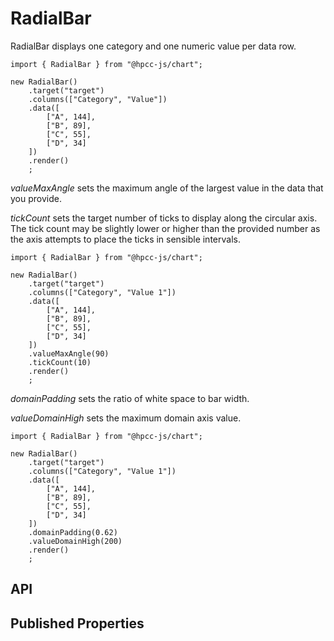# RadialBar

<!--meta
{
    "id": 12798,
    "name": "RadialBar",
    "kind": 128,
    "kindString": "Class",
    "flags": {
        "isExported": true
    },
    "sources": [
        {
            "fileName": "RadialBar.ts",
            "line": 9,
            "character": 22
        },
        {
            "fileName": "RadialBar.ts",
            "line": 189,
            "character": 26
        }
    ],
    "extendedTypes": [
        {
            "type": "reference",
            "name": "SVGWidget"
        }
    ],
    "folder": "packages/chart"
}
-->

RadialBar displays one category and one numeric value per data row.

```sample-code
import { RadialBar } from "@hpcc-js/chart";

new RadialBar()
    .target("target")
    .columns(["Category", "Value"])
    .data([
        ["A", 144],
        ["B", 89],
        ["C", 55],
        ["D", 34]
    ])
    .render()
    ;
```

_valueMaxAngle_ sets the maximum angle of the largest value in the data that you provide.

_tickCount_ sets the target number of ticks to display along the circular axis. The tick count may be slightly lower or higher than the provided number as the axis attempts to place the ticks in sensible intervals.

```sample-code
import { RadialBar } from "@hpcc-js/chart";

new RadialBar()
    .target("target")
    .columns(["Category", "Value 1"])
    .data([
        ["A", 144],
        ["B", 89],
        ["C", 55],
        ["D", 34]
    ])
    .valueMaxAngle(90)
    .tickCount(10)
    .render()
    ;
```

_domainPadding_ sets the ratio of white space to bar width.

_valueDomainHigh_ sets the maximum domain axis value.

```sample-code
import { RadialBar } from "@hpcc-js/chart";

new RadialBar()
    .target("target")
    .columns(["Category", "Value 1"])
    .data([
        ["A", 144],
        ["B", 89],
        ["C", 55],
        ["D", 34]
    ])
    .domainPadding(0.62)
    .valueDomainHigh(200)
    .render()
    ;
```

## API

## Published Properties
```@hpcc-js/chart:RadialBar
```
